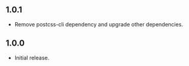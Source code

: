 ## 1.0.1

* Remove postcss-cli dependency and upgrade other dependencies.

## 1.0.0

* Initial release.
